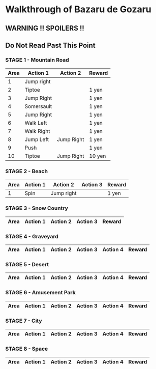 # Walkthrough of Bazaru de Gozaru

## WARNING !!  SPOILERS !!

## Do Not Read Past This Point


### STAGE 1 - Mountain Road

Area | Action 1 | Action 2 | Reward
---- | -------- | -------- | ------
1 | Jump right | | |
2 | Tiptoe | | 1 yen |
3 | Jump Right | | 1 yen |
4 | Somersault| | 1 yen |
5 | Jump Right | | 1 yen |
6 | Walk Left | | 1 yen |
7 | Walk Right | | 1 yen |
8 | Jump Left | Jump Right | 1 yen |
9 | Push | | 1 yen |
10 | Tiptoe | Jump Right | 10 yen |

### STAGE 2 - Beach

Area | Action 1 | Action 2 | Action 3 | Reward
---- | -------- | -------- | -------- | ------
1 | Spin | Jump right | | 1 yen |

### STAGE 3 - Snow Country

Area | Action 1 | Action 2 | Action 3 | Reward
---- | -------- | -------- | -------- | ------

### STAGE 4 - Graveyard

Area | Action 1 | Action 2 | Action 3 | Action 4 | Reward
---- | -------- | -------- | -------- | -------- | ------

### STAGE 5 - Desert

Area | Action 1 | Action 2 | Action 3 | Action 4 | Reward
---- | -------- | -------- | -------- | -------- | ------

### STAGE 6 - Amusement Park

Area | Action 1 | Action 2 | Action 3 | Action 4 | Reward
---- | -------- | -------- | -------- | -------- | ------

### STAGE 7 - City

Area | Action 1 | Action 2 | Action 3 | Action 4 | Reward
---- | -------- | -------- | -------- | -------- | ------

### STAGE 8 - Space

Area | Action 1 | Action 2 | Action 3 | Action 4 | Reward
---- | -------- | -------- | -------- | -------- | ------

